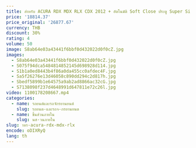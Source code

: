 ```yaml
---
title: สําหรับ ACURA RDX MDX RLX CDX 2012 + อัตโนมัติ Soft Close ประตู Super Silence รถประตูสมาร์ทอัตโนมัติไฟฟ้าดูดประตูล็อค
price: '18814.37'
price_original: '26877.67'
currency: THB
discount: 30%
rating: 4
volume: 50
image: S8ab64e03a43441f6bbf0d432022d0f0cZ.jpg
images:
  - S8ab64e03a43441f6bbf0d432022d0f0cZ.jpg
  - S075f94dca5484814852145d698928d114.jpg
  - S1b1a0ed8443b4f86a0da455cc0afdec4F.jpg
  - Sa5f26276e13d46058c890dd294c2d817h.jpg
  - Sbedf5899b1e64575a9ab2ad8866ac32cG.jpg
  - S7138098f237d4648991d647811e72c26l.jpg
video: 1100178208667.mp4
categories:
  - name: รถยนต์และรถจักรยานยนต์
    slug: รถยนต-และรถจ-กรยานยนต
  - name: ชิ้นส่วนภายใน
    slug: นส-วนภายใน
slug: าหร-acura-rdx-mdx-rlx
encode: oDIXRyQ
lang: th
---
```

  